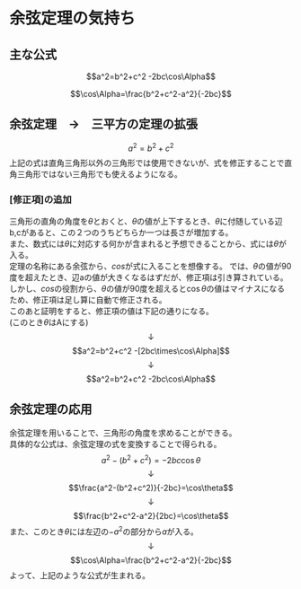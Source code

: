 # 余弦定理の気持ち

## 主な公式

$$a^2=b^2+c^2 -2bc\cos\Alpha$$

$$\cos\Alpha=\frac{b^2+c^2-a^2}{-2bc}$$

## 余弦定理　→　三平方の定理の拡張
$$a^2 = b^2+c^2$$
上記の式は直角三角形以外の三角形では使用できないが、式を修正することで直角三角形ではない三角形でも使えるようになる。
### [修正項]の追加
三角形の直角の角度を$\theta$とおくと、$\theta$の値が上下するとき、$\theta$に付随している辺b,cがあると、この２つのうちどちらか一つは長さが増加する。<br>
また、数式には$\theta$に対応する何かが含まれると予想できることから、式には$\theta$が入る。<br>
定理の名称にある余弦から、$cos$が式に入ることを想像する。
では、$\theta$の値が90度を超えたとき、辺aの値が大きくなるはずだが、修正項は引き算されている。<br>
しかし、$cos$の役割から、$\theta$の値が90度を超えると$\cos\theta$の値はマイナスになるため、修正項は足し算に自動で修正される。<br>
このあと証明をすると、修正項の値は下記の通りになる。<br>
(このとき$\theta$はAにする)
$$↓$$
$$a^2=b^2+c^2 -[2bc\times\cos\Alpha]$$
$$↓$$
$$a^2=b^2+c^2 -2bc\cos\Alpha$$

## 余弦定理の応用
余弦定理を用いることで、三角形の角度を求めることができる。<br>
具体的な公式は、余弦定理の式を変換することで得られる。
$$a^2-(b^2+c^2)=-2bc\cos\theta$$
$$↓$$
$$\frac{a^2-(b^2+c^2)}{-2bc}=\cos\theta$$
$$↓$$
$$\frac{b^2+c^2-a^2}{2bc}=\cos\theta$$
また、このとき$\theta$には左辺の$-a^2$の部分から$a$が入る。<br>
$$↓$$
$$\cos\Alpha=\frac{b^2+c^2-a^2}{-2bc}$$
よって、上記のような公式が生まれる。